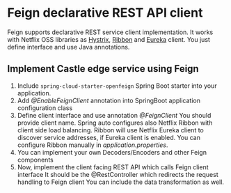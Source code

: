 # Feign declarative REST API client
Feign supports declarative REST service client implementation. It works with Netflix OSS libraries
as [Hystrix](https://github.com/Netflix/Hystrix), [Ribbon](https://github.com/Netflix/ribbon) and
[Eureka](https://github.com/Netflix/eureka) client. You just define interface and use Java annotations.

## Implement Castle edge service using Feign
1. Include `spring-cloud-starter-openfeign` Spring Boot starter into your application.
2. Add _@EnableFeignClient_ annotation into SpringBoot application configuration class
3. Define client interface and use annotation _@FeignClient_ You should provide client name.
   Spring auto configures also Netflix Ribbon with client side load balancing. Ribbon will use
   Netflix Eureka client to discover service addresses, if Eureka client is enabled. You can
   configure Ribbon manually in _application.properties_.
4. You can implement your own Decoders/Encoders and other Feign components
5. Now, implement the client facing REST API which calls Feign client interface 
   It should be the @RestController which redirects the request handling to Feign client
   You can include the data transformation as well.
   
 





